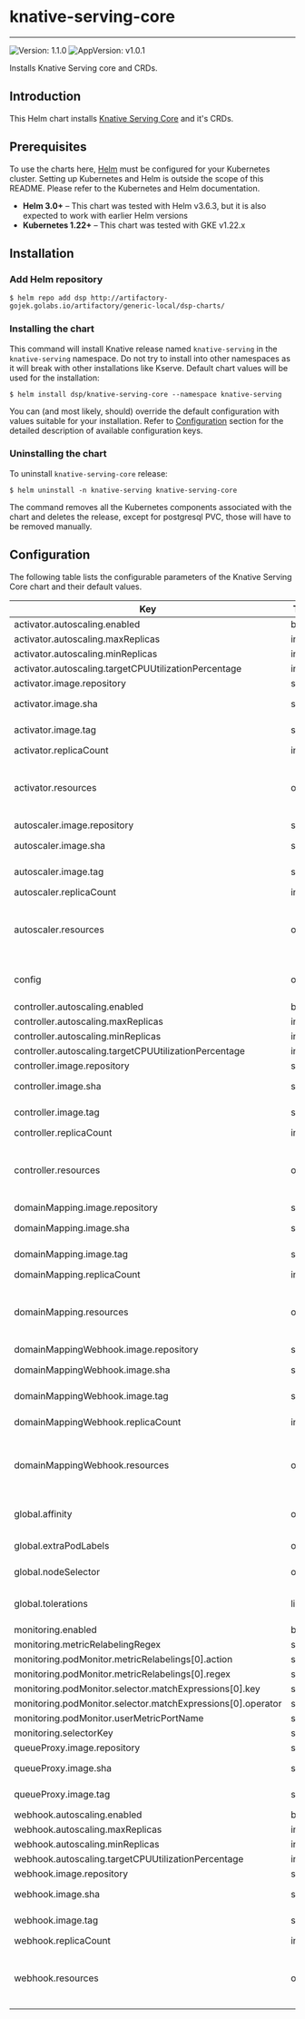 # knative-serving-core

---
![Version: 1.1.0](https://img.shields.io/badge/Version-1.1.0-informational?style=flat-square)
![AppVersion: v1.0.1](https://img.shields.io/badge/AppVersion-v1.0.1-informational?style=flat-square)

Installs Knative Serving core and CRDs.

## Introduction

This Helm chart installs [Knative Serving Core](https://knative.dev/docs/serving/) and it's CRDs.

## Prerequisites

To use the charts here, [Helm](https://helm.sh/) must be configured for your
Kubernetes cluster. Setting up Kubernetes and Helm is outside the scope of
this README. Please refer to the Kubernetes and Helm documentation.

- **Helm 3.0+** – This chart was tested with Helm v3.6.3, but it is also expected to work with earlier Helm versions
- **Kubernetes 1.22+** – This chart was tested with GKE v1.22.x

## Installation

### Add Helm repository

```shell
$ helm repo add dsp http://artifactory-gojek.golabs.io/artifactory/generic-local/dsp-charts/
```

### Installing the chart

This command will install Knative release named `knative-serving` in the `knative-serving` namespace.
Do not try to install into other namespaces as it will break with other installations like Kserve.
Default chart values will be used for the installation:
```shell
$ helm install dsp/knative-serving-core --namespace knative-serving
```

You can (and most likely, should) override the default configuration with values suitable for your installation.
Refer to [Configuration](#configuration) section for the detailed description of available configuration keys.

### Uninstalling the chart

To uninstall `knative-serving-core` release:
```shell
$ helm uninstall -n knative-serving knative-serving-core
```

The command removes all the Kubernetes components associated with the chart and deletes the release,
except for postgresql PVC, those will have to be removed manually.

## Configuration

The following table lists the configurable parameters of the Knative Serving Core chart and their default values.

| Key | Type | Default | Description |
|-----|------|---------|-------------|
| activator.autoscaling.enabled | bool | `true` | Enables autoscaling for activator deployment. |
| activator.autoscaling.maxReplicas | int | `20` | Maximum number of replicas for activator. |
| activator.autoscaling.minReplicas | int | `1` | Minimum number of replicas for activator. |
| activator.autoscaling.targetCPUUtilizationPercentage | int | `50` | Target CPU utlisation before it scales up/down. |
| activator.image.repository | string | `"gcr.io/knative-releases/knative.dev/serving/cmd/activator"` | Repository of the activator image |
| activator.image.sha | string | `"ca607f73e5daef7f3db0358e145220f8423e93c20ee7ea9f5595f13bd508289a"` | SHA256 of the activator image, either provide tag or SHA (SHA will be given priority) |
| activator.image.tag | string | `""` | Tag of the activator image, either provide tag or SHA (SHA will be given priority) |
| activator.replicaCount | int | `1` | Number of replicas for the activator deployment. |
| activator.resources | object | `{}` | Resources requests and limits for activator. This should be set according to your cluster capacity and service level objectives. Reference: https://kubernetes.io/docs/concepts/configuration/manage-resources-containers/ |
| autoscaler.image.repository | string | `"gcr.io/knative-releases/knative.dev/serving/cmd/autoscaler"` | Repository of the autoscaler image |
| autoscaler.image.sha | string | `"31aed8b5b241147585cb0e48366451a96354fc6036d6a5667997237c1d302d98"` | SHA256 of the autoscaler image, either provide tag or SHA (SHA will be given priority) |
| autoscaler.image.tag | string | `""` | Tag of the autoscaler image, either provide tag or SHA (SHA will be given priority) |
| autoscaler.replicaCount | int | `1` | Number of replicas for the autoscaler deployment. |
| autoscaler.resources | object | `{}` | Resources requests and limits for autoscaler. This should be set according to your cluster capacity and service level objectives. Reference: https://kubernetes.io/docs/concepts/configuration/manage-resources-containers/ |
| config | object | `{"autoscaler":{},"buckets":"1","defaults":{},"deployment":{"queueSidecarImage":"gcr.io/knative-releases/knative.dev/serving/cmd/queue@sha256:80dfb4568e08e43093f93b2cae9401f815efcb67ad8442d1f7f4c8a41e071fbe"},"domain":{},"features":{},"gc":{},"leaderElection":{"lease-duration":"15s","renew-deadline":"10s","retry-period":"2s"},"logging":{"logging.request-log-template":""},"network":{},"observability":{},"tracing":{}}` | Please check out the Knative documentation in https://github.com/knative/serving/releases/download/knative-v1.0.1/serving-core.yaml |
| controller.autoscaling.enabled | bool | `true` | Enables autoscaling for controller deployment. |
| controller.autoscaling.maxReplicas | int | `20` | Maximum number of replicas for controller. |
| controller.autoscaling.minReplicas | int | `1` | Minimum number of replicas for controller. |
| controller.autoscaling.targetCPUUtilizationPercentage | int | `50` | Target CPU utlisation before it scales up/down. |
| controller.image.repository | string | `"gcr.io/knative-releases/knative.dev/serving/cmd/controller"` | Repository of the controller image |
| controller.image.sha | string | `"c5a77d5642065ff3452d9b043a7226b85bfc81dc068f8dded905abf88d917a4d"` | SHA256 of the controller image, either provide tag or SHA (SHA will be given priority) |
| controller.image.tag | string | `""` | Tag of the controller image, either provide tag or SHA (SHA will be given priority) |
| controller.replicaCount | int | `1` | Number of replicas for the controller deployment. |
| controller.resources | object | `{}` | Resources requests and limits for controller. This should be set according to your cluster capacity and service level objectives. Reference: https://kubernetes.io/docs/concepts/configuration/manage-resources-containers/ |
| domainMapping.image.repository | string | `"gcr.io/knative-releases/knative.dev/serving/cmd/domain-mapping"` | Repository of the domain mapping image |
| domainMapping.image.sha | string | `"6b5356cf3a2b64d52cbbf1bc0de376b816c4d3f610ccc8ff2dabf3d259c0996b"` | SHA256 of the domain mapping image, either provide tag or SHA (SHA will be given priority) |
| domainMapping.image.tag | string | `""` | Tag of the domain mapping image, either provide tag or SHA (SHA will be given priority) |
| domainMapping.replicaCount | int | `1` | Number of replicas for the domain mapping deployment. |
| domainMapping.resources | object | `{}` | Resources requests and limits for domain mapping. This should be set according to your cluster capacity and service level objectives. Reference: https://kubernetes.io/docs/concepts/configuration/manage-resources-containers/ |
| domainMappingWebhook.image.repository | string | `"gcr.io/knative-releases/knative.dev/serving/cmd/domain-mapping-webhook"` | Repository of the domain mapping webhook image |
| domainMappingWebhook.image.sha | string | `"d0cc86f2002660c4804f6e0aed8218d39384c73a8b5006c9ac558becd8f48aa6"` | SHA256 of the domain mapping webhook image, either provide tag or SHA (SHA will be given priority) |
| domainMappingWebhook.image.tag | string | `""` | Tag of the domain mapping webhook image, either provide tag or SHA (SHA will be given priority) |
| domainMappingWebhook.replicaCount | int | `1` | Number of replicas for the domain mapping webhook deployment. |
| domainMappingWebhook.resources | object | `{}` | Resources requests and limits for domain mapping webhook. This should be set according to your cluster capacity and service level objectives. Reference: https://kubernetes.io/docs/concepts/configuration/manage-resources-containers/ |
| global.affinity | object | `{}` | Assign custom affinity rules to the prometheus operator ref: https://kubernetes.io/docs/concepts/configuration/assign-pod-node/ |
| global.extraPodLabels | object | `{}` | Extra pod labels in a map[string]string format, most likely to be used for the costing labels. |
| global.nodeSelector | object | `{}` | Define which Nodes the Pods are scheduled on. ref: https://kubernetes.io/docs/user-guide/node-selection/ |
| global.tolerations | list | `[]` | If specified, the pod's tolerations. ref: https://kubernetes.io/docs/concepts/configuration/taint-and-toleration/ |
| monitoring.enabled | bool | `true` |  |
| monitoring.metricRelabelingRegex | string | `"(gojek_com_team|gojek_com_stream|gojek_com_orchestrator|gojek_com_environment|gojek_com_app)"` |  |
| monitoring.podMonitor.metricRelabelings[0].action | string | `"drop"` |  |
| monitoring.podMonitor.metricRelabelings[0].regex | string | `"{{ .Values.monitoring.metricRelabelingRegex }}"` |  |
| monitoring.podMonitor.selector.matchExpressions[0].key | string | `"{{ .Values.monitoring.selectorKey }}"` |  |
| monitoring.podMonitor.selector.matchExpressions[0].operator | string | `"Exists"` |  |
| monitoring.podMonitor.userMetricPortName | string | `"metrics"` |  |
| monitoring.selectorKey | string | `"serving.knative.dev/release"` |  |
| queueProxy.image.repository | string | `"gcr.io/knative-releases/knative.dev/serving/cmd/queue"` | Repository of the queue proxy image |
| queueProxy.image.sha | string | `"80dfb4568e08e43093f93b2cae9401f815efcb67ad8442d1f7f4c8a41e071fbe"` | SHA256 of the queue proxy image, either provide tag or SHA (SHA will be given priority) |
| queueProxy.image.tag | string | `""` | Tag of the queue proxy image, either provide tag or SHA (SHA will be given priority) |
| webhook.autoscaling.enabled | bool | `true` | Enables autoscaling for webhook deployment. |
| webhook.autoscaling.maxReplicas | int | `20` | Maximum number of replicas for webhook. |
| webhook.autoscaling.minReplicas | int | `1` | Minimum number of replicas for webhook. |
| webhook.autoscaling.targetCPUUtilizationPercentage | int | `50` | Target CPU utlisation before it scales up/down. |
| webhook.image.repository | string | `"gcr.io/knative-releases/knative.dev/serving/cmd/webhook"` | Repository of the webhook image |
| webhook.image.sha | string | `"bd954ec8ced56e359bd4f60ee1886b20000df14126688c796383a3ae40cfffc0"` | SHA256 of the webhook image, either provide tag or SHA (SHA will be given priority) |
| webhook.image.tag | string | `""` | Tag of the webhook image, either provide tag or SHA (SHA will be given priority) |
| webhook.replicaCount | int | `1` | Number of replicas for the webhook deployment. |
| webhook.resources | object | `{}` | Resources requests and limits for webhook. This should be set according to your cluster capacity and service level objectives. Reference: https://kubernetes.io/docs/concepts/configuration/manage-resources-containers/ |
